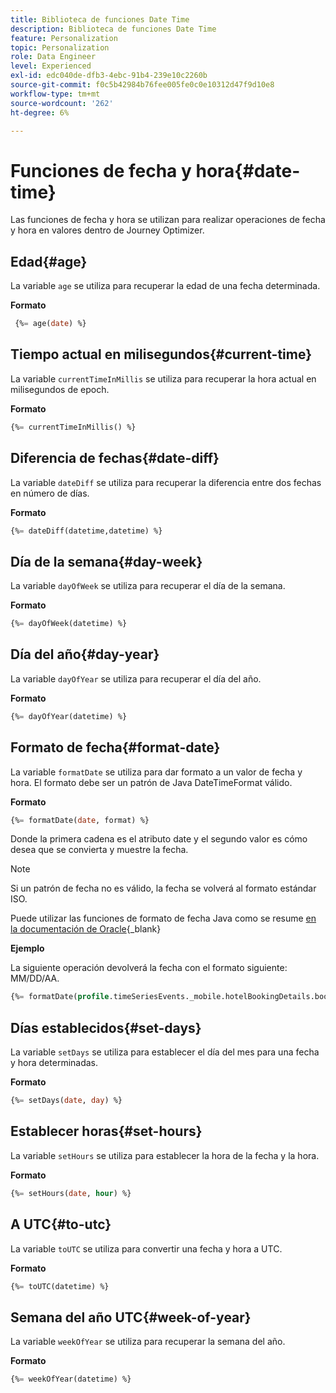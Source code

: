```yaml
---
title: Biblioteca de funciones Date Time
description: Biblioteca de funciones Date Time
feature: Personalization
topic: Personalization
role: Data Engineer
level: Experienced
exl-id: edc040de-dfb3-4ebc-91b4-239e10c2260b
source-git-commit: f0c5b42984b76fee005fe0c0e10312d47f9d10e8
workflow-type: tm+mt
source-wordcount: '262'
ht-degree: 6%

---
```


# Funciones de fecha y hora{#date-time}

Las funciones de fecha y hora se utilizan para realizar operaciones de fecha y hora en valores dentro de Journey Optimizer.

## Edad{#age}

La variable `age` se utiliza para recuperar la edad de una fecha determinada.

**Formato**

```sql
 {%= age(date) %}
```

<!--
**Example**

The following operation gets the value of the identity map for the key `example@example.com`.

```sql
 {%= age(date) %}
```
-->

## Tiempo actual en milisegundos{#current-time}

La variable `currentTimeInMillis` se utiliza para recuperar la hora actual en milisegundos de epoch.

**Formato**

```sql
{%= currentTimeInMillis() %}
```

<!--
**Example**

The following operation gets all the keys for the map `identityMap`.

```sql
{%= keys(identityMap) %}
```
-->

## Diferencia de fechas{#date-diff}

La variable `dateDiff` se utiliza para recuperar la diferencia entre dos fechas en número de días.

**Formato**

```sql
{%= dateDiff(datetime,datetime) %}
```

<!--
**Example**

The following operation gets all the values for the map `identityMap`.

```sql
{%= values(identityMap) %}
```
-->


## Día de la semana{#day-week}

La variable `dayOfWeek` se utiliza para recuperar el día de la semana.

**Formato**

```sql
{%= dayOfWeek(datetime) %}
```

<!--
**Example**

The following operation gets all the values for the map `identityMap`.

```sql
{%= values(identityMap) %}
```
-->

## Día del año{#day-year}

La variable `dayOfYear` se utiliza para recuperar el día del año.

**Formato**

```sql
{%= dayOfYear(datetime) %}
```

<!--
**Example**

The following operation gets all the values for the map `identityMap`.

```sql
{%= values(identityMap) %}
```
-->

## Formato de fecha{#format-date}

La variable `formatDate` se utiliza para dar formato a un valor de fecha y hora. El formato debe ser un patrón de Java DateTimeFormat válido.

**Formato**

```sql
{%= formatDate(date, format) %}
```

Donde la primera cadena es el atributo date y el segundo valor es cómo desea que se convierta y muestre la fecha.

>[!NOTE]
>
> Si un patrón de fecha no es válido, la fecha se volverá al formato estándar ISO.
>
> Puede utilizar las funciones de formato de fecha Java como se resume [en la documentación de Oracle](https://docs.oracle.com/javase/8/docs/api/java/time/format/DateTimeFormatter.html){_blank}

**Ejemplo**

La siguiente operación devolverá la fecha con el formato siguiente: MM/DD/AA.

```sql
{%= formatDate(profile.timeSeriesEvents._mobile.hotelBookingDetails.bookingDate, "MM/DD/YY") %}
```

## Días establecidos{#set-days}

La variable `setDays` se utiliza para establecer el día del mes para una fecha y hora determinadas.

**Formato**

```sql
{%= setDays(date, day) %}
```

<!--
**Example**

The following operation gets all the values for the map `identityMap`.

```sql
{%= values(identityMap) %}
```
-->

## Establecer horas{#set-hours}

La variable `setHours` se utiliza para establecer la hora de la fecha y la hora.

**Formato**

```sql
{%= setHours(date, hour) %}
```

<!--
**Example**

The following operation gets all the values for the map `identityMap`.

```sql
{%= values(identityMap) %}
```
-->


## A UTC{#to-utc}

La variable `toUTC` se utiliza para convertir una fecha y hora a UTC.


**Formato**

```sql
{%= toUTC(datetime) %}
```

<!--
**Example**

The following operation gets all the values for the map `identityMap`.

```sql
{%= values(identityMap) %}
```
-->


## Semana del año UTC{#week-of-year}

La variable `weekOfYear` se utiliza para recuperar la semana del año.

**Formato**

```sql
{%= weekOfYear(datetime) %}
```

<!--
**Example**

The following operation gets all the values for the map `identityMap`.

```sql
{%= values(identityMap) %}
```
-->
